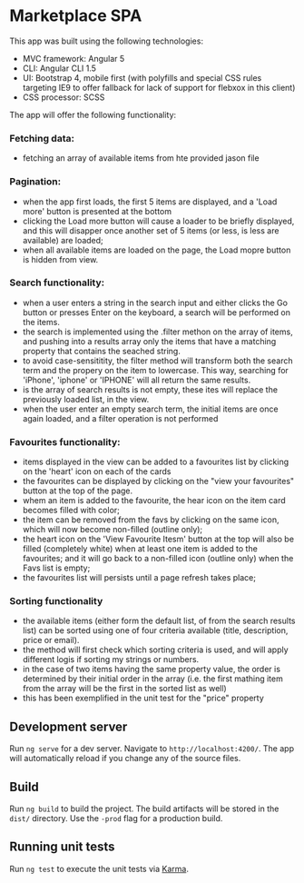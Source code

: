 # Marketplace SPA

This app was built using the following technologies:
- MVC framework: Angular 5
- CLI: Angular CLI 1.5
- UI: Bootstrap 4, mobile first (with polyfills and special CSS rules targeting IE9 to offer fallback for lack of support for flebxox in this client)
- CSS processor: SCSS

The app will offer the following functionality:

### Fetching data:
- fetching an array of available items from hte provided jason file

### Pagination:
- when the app first loads, the first 5 items are displayed, and a 'Load more' button is presented at the bottom
- clicking the Load more button will cause a loader to be briefly displayed, and this will disapper once another set of 5 items (or less, is less are available) are loaded;
- when all available items are loaded on the page, the Load mopre button is hidden from view.

### Search functionality:
- when a user enters a string in the search input and either clicks the Go button or presses Enter on the keyboard, a search will be performed on the items.
- the search is implemented using the .filter methon on the array of items, and pushing into a results array only the items that have a matching property that contains the seached string.
- to avoid case-sensititity, the filter method will transform both the search term and the propery on the item to lowercase. This way, searching for 'iPhone', 'iphone' or 'IPHONE' will all return the same results.
- is the array of search results is not empty, these ites will replace the previously loaded list, in the view.
- when the user enter an empty search term, the initial items are once again loaded, and a filter operation is not performed

### Favourites functionality:
- items displayed in the view can be added to a favourites list by clicking on the 'heart' icon on each of the cards
- the favourites can be displayed by clicking on the "view your favourites" button at the top of the page.
- whem an item is added to the favourite, the hear icon on the item card becomes filled with color;
- the item can be removed from the favs by clicking on the same icon, which will now become non-filled (outline only);
- the heart icon on the 'View Favourite Itesm' button at the top will also be filled (completely white) when at least one item is added to the favourites; and it will go back to a non-filled icon (outline only) when the Favs list is empty;
- the favourites list will persists until a page refresh takes place;


### Sorting functionality
- the available items (either form the default list, of from the search results list) can be sorted using one of four criteria available (title, description, price or email).
- the method will first check which sorting criteria is used, and will apply different logis if sorting my strings or numbers.
- in the case of two items having the same property value, the order is determined by their initial order in the array (i.e. the first mathing item from the array will be the first in the sorted list as well)
- this has been exemplified in the unit test for the "price" property




## Development server

Run `ng serve` for a dev server. Navigate to `http://localhost:4200/`. The app will automatically reload if you change any of the source files.

## Build

Run `ng build` to build the project. The build artifacts will be stored in the `dist/` directory. Use the `-prod` flag for a production build.

## Running unit tests

Run `ng test` to execute the unit tests via [Karma](https://karma-runner.github.io).
